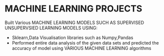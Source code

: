 # MACHINE LEARNING PROJECTS
Built Various MACHINE LEARNING MODELS SUCH AS SUPERVISED UNSUPERVSIED LEARNING MODELS USING:
* Sklearn,Data Visualisation libraries such as Numpy,Pandas
* Performed entire data analysis of the given data sets and predicted the accuracy of  model using VARIOUS MACHINE LEARNING algorithms
